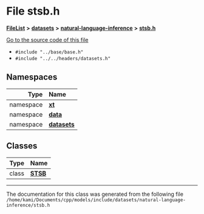 

# File stsb.h



[**FileList**](files.md) **>** [**datasets**](dir_29ff4802398ba4a572b958e731c7adb4.md) **>** [**natural-language-inference**](dir_cecfbd08ba907cb0c98c6ffe5c1549f6.md) **>** [**stsb.h**](stsb_8h.md)

[Go to the source code of this file](stsb_8h_source.md)



* `#include "../base/base.h"`
* `#include "../../headers/datasets.h"`













## Namespaces

| Type | Name |
| ---: | :--- |
| namespace | [**xt**](namespacext.md) <br> |
| namespace | [**data**](namespacext_1_1data.md) <br> |
| namespace | [**datasets**](namespacext_1_1data_1_1datasets.md) <br> |


## Classes

| Type | Name |
| ---: | :--- |
| class | [**STSB**](classxt_1_1data_1_1datasets_1_1STSB.md) <br> |



















































------------------------------
The documentation for this class was generated from the following file `/home/kami/Documents/cpp/models/include/datasets/natural-language-inference/stsb.h`

